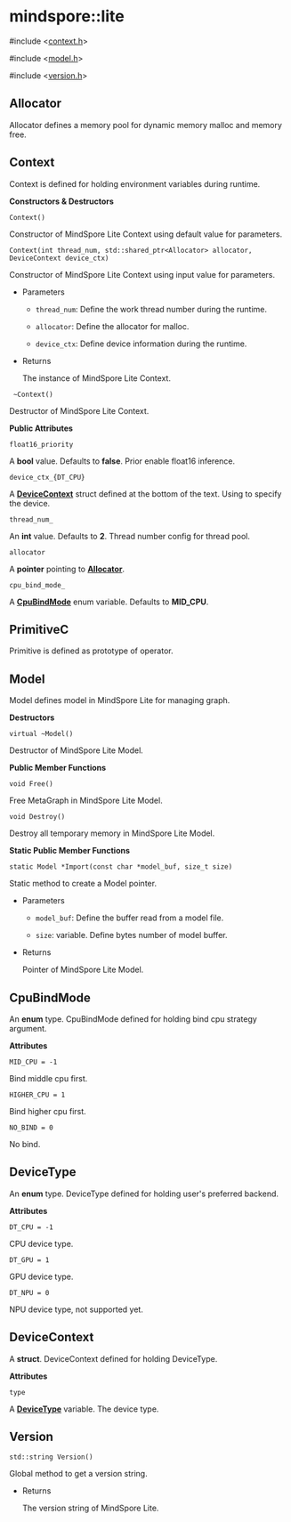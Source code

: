 # mindspore::lite

#include &lt;[context.h](https://gitee.com/mindspore/mindspore/blob/master/mindspore/lite/include/context.h)&gt;

#include &lt;[model.h](https://gitee.com/mindspore/mindspore/blob/master/mindspore/lite/include/model.h)&gt;

#include &lt;[version.h](https://gitee.com/mindspore/mindspore/blob/master/mindspore/lite/include/version.h)&gt;


## Allocator

Allocator defines a memory pool for dynamic memory malloc and memory free.

## Context

Context is defined for holding environment variables during runtime.

**Constructors & Destructors**

```
Context()
```

Constructor of MindSpore Lite Context using default value for parameters.

```
Context(int thread_num, std::shared_ptr<Allocator> allocator, DeviceContext device_ctx)
```
Constructor of MindSpore Lite Context using input value for parameters.

- Parameters

    - `thread_num`: Define the work thread number during the runtime.

    - `allocator`: Define the allocator for malloc.

    - `device_ctx`: Define device information during the runtime.

- Returns

    The instance of MindSpore Lite Context.

``` 
 ~Context()
```
Destructor of MindSpore Lite Context.

**Public Attributes**

``` 
float16_priority
```
A **bool** value. Defaults to **false**. Prior enable float16 inference.

```
device_ctx_{DT_CPU}
```
A [**DeviceContext**](https://www.mindspore.cn/lite/docs/en/master/apicc/lite.html#devicecontext) struct defined at the bottom of the text. Using to specify the device.

``` 
thread_num_
```

An **int** value. Defaults to **2**. Thread number config for thread pool.

``` 
allocator
```

A **pointer** pointing to [**Allocator**](https://www.mindspore.cn/lite/docs/en/master/apicc/lite.html#allocator).

``` 
cpu_bind_mode_ 
```

A [**CpuBindMode**](https://www.mindspore.cn/lite/docs/en/master/apicc/lite.html#cpubindmode) enum variable. Defaults to **MID_CPU**.     

## PrimitiveC
Primitive is defined as prototype of operator.

## Model
Model defines model in MindSpore Lite for managing graph.

**Destructors**

```
virtual ~Model()
```

Destructor of MindSpore Lite Model.

**Public Member Functions**

```
void Free()
```
Free MetaGraph in MindSpore Lite Model.

```
void Destroy()
```
Destroy all temporary memory in MindSpore Lite Model.

**Static Public Member Functions**
```
static Model *Import(const char *model_buf, size_t size)
```
Static method to create a Model pointer.

- Parameters    

    - `model_buf`: Define the buffer read from a model file.   

    - `size`: variable. Define bytes number of model buffer.

- Returns  

    Pointer of MindSpore Lite Model.
        
## CpuBindMode
An **enum** type. CpuBindMode defined for holding bind cpu strategy argument.

**Attributes**
``` 
MID_CPU = -1
```
Bind middle cpu first.

``` 
HIGHER_CPU = 1
```
Bind higher cpu first.

``` 
NO_BIND = 0
```
No bind.
## DeviceType
An **enum** type. DeviceType defined for holding user's preferred backend.

**Attributes**
``` 
DT_CPU = -1
```
CPU device type.

``` 
DT_GPU = 1
```
GPU device type.

``` 
DT_NPU = 0
```
NPU device type, not supported yet.
## DeviceContext

A **struct**. DeviceContext defined for holding DeviceType.

**Attributes**
``` 
type
```
A [**DeviceType**](https://www.mindspore.cn/lite/docs/en/master/apicc/lite.html#devicetype) variable. The device type.

## Version

``` 
std::string Version()
```
Global method to get a version string.

- Returns

    The version string of MindSpore Lite.

